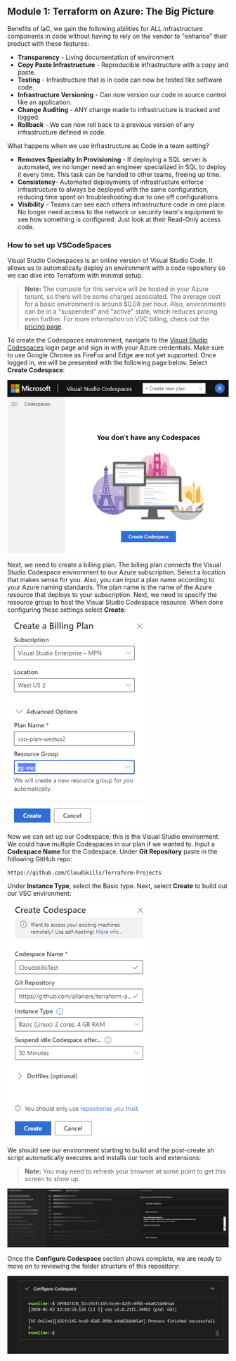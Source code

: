 ## Module 1: Terraform on Azure: The Big Picture

Benefits of IaC, we gain the following abilities for ALL infrastructure components in code without having to rely on the vendor to "enhance" their product with these features:
- **Transparency** - Living documentation of environment
- **Copy Paste Infrastructure** - Reproducible infrastructure with a copy and paste.
- **Testing** - Infrastructure that is in code can now be tested like software code. 
- **Infrastructure Versioning** - Can now version our code in source control like an application.
- **Change Auditing** - ANY change made to infrastructure is tracked and logged.
- **Rollback** - We can now roll back to a previous version of any infrastructure defined in code.


What happens when we use Infrastructure as Code in a team setting?

- **Removes Specialty In Provisioning** - If deploying a SQL server is automated, we no longer need an engineer specialized in SQL to deploy it every time. This task can be handed to other teams, freeing up time.
- **Consistency**- Automated deployments of infrastructure enforce infrastructure to always be deployed with the same configuration, reducing time spent on troubleshooting due to one off configurations.
- **Visibility** - Teams can see each others infrastructure code in one place. No longer need access to the network or security team's equipment to see how something is configured. Just look at their Read-Only access code.

### How to set up VSCodeSpaces

Visual Studio Codespaces is an online version of Visual Studio Code. It allows us to automatically deploy an environment with a code repository so we can dive into Terraform with minimal setup.  

> **Note:** The compute for this service will be hosted in your Azure tenant, so there will be some charges associated. The average cost for a basic environment is around $0.08 per hour. Also, environments can be in a "suspended" and "active" state, which reduces pricing even further. For more information on VSC billing, check out the [pricing page](https://azure.microsoft.com/en-us/pricing/details/visual-studio-online/). 

 
To create the Codespaces environment, navigate to the [Visual Studio Codespaces](https://online.visualstudio.com/login) login page and sign in with your Azure credentials. Make sure to use Google Chrome as FireFox and Edge are not yet supported. Once logged in, we will be presented with the following page below. Select **Create Codespace**:

![NoCodespace](./images/NoCodespace.PNG)

Next, we need to create a billing plan. The billing plan connects the Visual Studio Codespace environment to our Azure subscription. Select a location that makes sense for you. Also, you can input a plan name according to your Azure naming standards. The plan name is the name of the Azure resource that deploys to your subscription. Next, we need to specify the resource group to host the Visual Studio Codespace resource. When done configuring these settings select **Create**:

![CreateBillingPlan](./images/CreateBillingPlan.PNG)

Now we can set up our Codespace; this is the Visual Studio environment. We could have multiple Codespaces in our plan if we wanted to. Input a **Codespace Name** for the Codespace. Under **Git Repository** paste in the following GitHub repo:
```
https://github.com/CloudSkills/Terraform-Projects
```
Under **Instance Type**, select the Basic type. Next, select **Create** to build out our VSC environment:

![CreateCodespace](./images/CreateCodespace.PNG)

We should see our environment starting to build and the post-create.sh script automatically executes and installs our tools and extensions:
>**Note:** You may need to refresh your browser at some point to get this screen to show up.

![BuildingCodespace](./images/BuildingCodespace.PNG)

Once the **Configure Codespace** section shows complete, we are ready to move on to  reviewing the folder structure of this repository:

![ConfigureCodespace](./images/ConfigureCodespace.PNG)